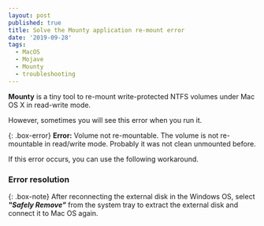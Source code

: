 ```yaml
---
layout: post
published: true
title: Solve the Mounty application re-mount error
date: '2019-09-28'
tags:
  - MacOS
  - Mojave
  - Mounty
  - troubleshooting
---
```

**Mounty** is a tiny tool to re-mount write-protected NTFS volumes under Mac OS X in read-write mode.

However, sometimes you will see this error when you run it.

{: .box-error}
**Error:** Volume not re-mountable. The volume is not re-mountable in read/write mode. Probably it was not clean unmounted before.

If this error occurs, you can use the following workaround.

### Error resolution

{: .box-note}
After reconnecting the external disk in the Windows OS, select ***"Safely Remove"*** from the system tray to extract the external disk and connect it to Mac OS again.
